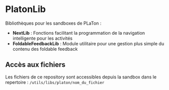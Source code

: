 # PlatonLib

Bibliothèques pour les sandboxes de PLaTon :

- **NextLib** : Fonctions facilitant la programmation de la navigation intelligente pour les activités
- **FoldableFeedbackLib** : Module utilitaire pour une gestion plus simple du contenu des foldable feedback

## Accès aux fichiers

Les fichiers de ce repository sont accessibles depuis la sandbox dans le repertoire : `/utils/libs/platon/nom_du_fichier`
